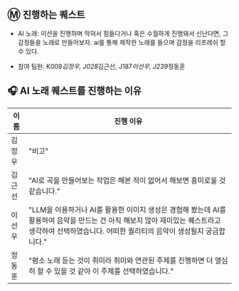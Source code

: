 ## Ⓜ️ 진행하는 퀘스트

- AI 노래: 미션을 진행하며 막혀서 힘들다거나 혹은 수월하게 진행돼서 신난다면, 그 감정들을 노래로 만들어보자. ai를 통해 제작한 노래를 들으며 감정을 리프레쉬 할 수 있다.

- 참여 팀원: K009*김정우, J028*김근선, J187*이선우, J239*정동훈

## 🎧 AI 노래 퀘스트를 진행하는 이유

| 이름   | 진행 이유                                                                                                                                                                                           |
| ------ | --------------------------------------------------------------------------------------------------------------------------------------------------------------------------------------------------- |
| 김정우 | "비고"                                                                                                                                                                                              |
| 김근선 | "AI로 곡을 만들어보는 작업은 해본 적이 없어서 해보면 흥미로울 것 같습니다."                                                                                                                         |
| 이선우 | "LLM을 이용하거나 AI를 활용한 이미지 생성은 경험해 봤는데 AI를 활용하여 음악을 만드는 건 아직 해보지 않아 재미있는 퀘스트라고 생각하여 선택하였습니다. 어떠한 퀄리티의 음악이 생성될지 궁금합니다." |
| 정동훈 | "평소 노래 듣는 것이 취미라 취미와 연관된 주제를 진행하면 더 열심히 할 수 있을 것 같아 이 주제를 선택하였습니다."                                                                                   |
